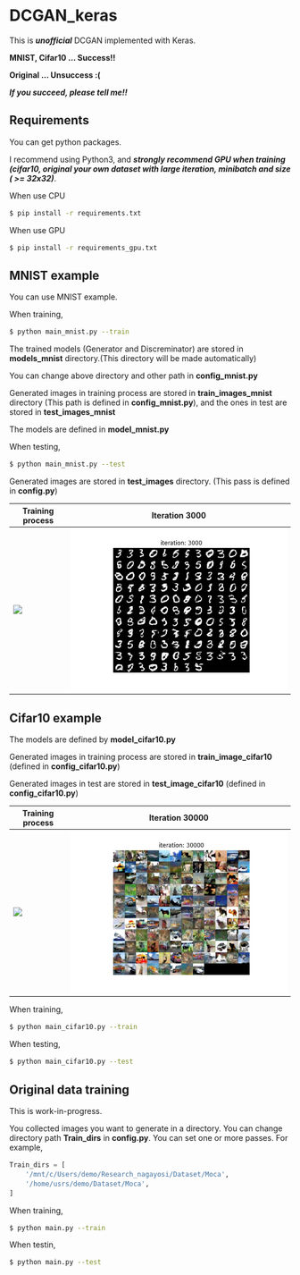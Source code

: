 # DCGAN_keras

This is ***unofficial*** DCGAN implemented with Keras.

**MNIST, Cifar10 ... Success!!**

**Original ... Unsuccess :(**

***If you succeed, please tell me!!***

## Requirements

You can get python packages.

I recommend using Python3, and ***strongly recommend GPU when training (cifar10, original your own dataset with large iteration, minibatch and size ( >= 32x32)***.

When use CPU

```bash
$ pip install -r requirements.txt
```

When use GPU

```bash
$ pip install -r requirements_gpu.txt
```

## MNIST example

You can use MNIST example.

When training,

```bash
$ python main_mnist.py --train
```

The trained models (Generator and Discreminator) are stored in **models_mnist** directory.(This directory will be made automatically)

You can change above directory and other path in **config_mnist.py**

Generated images in training process are stored in **train_images_mnist** directory (This path is defined in **config_mnist.py**), and the ones in test are stored in **test_images_mnist**

The models are defined in **model_mnist.py**

When testing,

```bash
$ python main_mnist.py --test
```

Generated images are stored in **test_images** directory. (This pass is defined in **config.py**)


|Training process|Iteration 3000|
|---|---|
|![](assets/mnist_result.gif)|![](assets/mnist_3000.jpg)|

## Cifar10 example

The models are defined by **model_cifar10.py**

Generated images in training process are stored in **train_image_cifar10** (defined in **config_cifar10.py**)

Generated images in test are stored in **test_image_cifar10** (defined in **config_cifar10.py**)

|Training process|Iteration 30000|
|---|---|
|![](assets/cifar10_result.gif)|![](assets/cifar10_30000.jpg)|

When training,

```bash
$ python main_cifar10.py --train
```

When testing,

```bash
$ python main_cifar10.py --test
```

## Original data training

This is work-in-progress.

You collected images you want to generate in a directory.
You can change directory path **Train\_dirs** in **config.py**.
You can set one or more passes.
For example, 
```python
Train_dirs = [
    '/mnt/c/Users/demo/Research_nagayosi/Dataset/Moca',
    '/home/usrs/demo/Dataset/Moca',
]
```

When training,

```bash
$ python main.py --train
```

When testin,

```bash
$ python main.py --test
```
